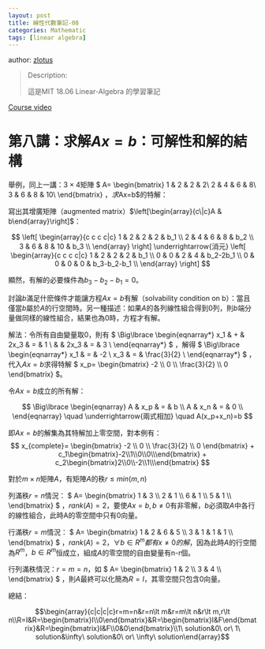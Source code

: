 ```yaml
---
layout: post
title: 線性代數筆記-08
categories: Mathematic
tags: [linear algebra]
---
```


author: [zlotus](https://github.com/zlotus/notes-linear-algebra)

> Description:
>
> 這是MIT 18.06 Linear-Algebra 的學習筆記	

[Course video](https://www.youtube.com/watch?v=QVKj3LADCnA&list=PLE7DDD91010BC51F8&index=9&ab_channel=MITOpenCourseWare)

<!-- more -->

# 第八講：求解$Ax=b$：可解性和解的結構

舉例，同上一講：$3 \times 4$矩陣
$
A=
\begin{bmatrix}
1 & 2 & 2 & 2\\
2 & 4 & 6 & 8\\
3 & 6 & 8 & 10\\
\end{bmatrix}
$，求$Ax=b$的特解：

寫出其增廣矩陣（augmented matrix）$\left[\begin{array}{c\|c}A & b\end{array}\right]$：

$$
\left[
\begin{array}{c c c c|c}
1 & 2 & 2 & 2 & b_1 \\
2 & 4 & 6 & 8 & b_2 \\
3 & 6 & 8 & 10 & b_3 \\
\end{array}
\right]
\underrightarrow{消元}
\left[
\begin{array}{c c c c|c}
1 & 2 & 2 & 2 & b_1 \\
0 & 0 & 2 & 4 & b_2-2b_1 \\
0 & 0 & 0 & 0 & b_3-b_2-b_1 \\
\end{array}
\right]
$$

顯然，有解的必要條件為$b_3-b_2-b_1=0$。

討論$b$滿足什麽條件才能讓方程$Ax=b$有解（solvability condition on b）：當且僅當$b$屬於$A$的行空間時。另一種描述：如果$A$的各列線性組合得到$0$列，則$b$端分量做同樣的線性組合，結果也為$0$時，方程才有解。

解法：令所有自由變量取$0$，則有
$
\Big\lbrace
\begin{eqnarray*}
x_1 & + & 2x_3 & = & 1 \\
    &   & 2x_3 & = & 3 \\
\end{eqnarray*}
$
，解得
$
\Big\lbrace
\begin{eqnarray*}
x_1 & = & -2 \\
x_3 & = & \frac{3}{2} \\
\end{eqnarray*}
$
，代入$Ax=b$求得特解
$
x_p=
\begin{bmatrix}
-2 \\\\ 0 \\\\ \frac{3}{2} \\\\ 0
\end{bmatrix}
$。

令$Ax=b$成立的所有解：

$$
\Big\lbrace
\begin{eqnarray}
A & x_p & = & b \\
A & x_n & = & 0 \\
\end{eqnarray}
\quad
\underrightarrow{兩式相加}
\quad
A(x_p+x_n)=b
$$

即$Ax=b$的解集為其特解加上零空間，對本例有：
$$
x_{complete}=
\begin{bmatrix}
-2 \\ 0 \\ \frac{3}{2} \\ 0
\end{bmatrix}
+
c_1\begin{bmatrix}-2\\1\\0\\0\\\end{bmatrix}
+
c_2\begin{bmatrix}2\\0\\-2\\1\\\end{bmatrix}
$$

對於$m \times n$矩陣$A$，有矩陣$A$的秩$r \leq min(m, n)$

列滿秩$r=n$情況：
$
A=
\begin{bmatrix}
1 & 3 \\\\
2 & 1 \\\\
6 & 1 \\\\
5 & 1 \\\\
\end{bmatrix}
$
，$rank(A)=2$，要使$Ax=b, b \neq 0$有非零解，$b$必須取$A$中各行的線性組合，此時A的零空間中只有$0$向量。

行滿秩$r=m$情況：
$
A=
\begin{bmatrix}
1 & 2 & 6 & 5 \\\\
3 & 1 & 1 & 1 \\\\
\end{bmatrix}
$
，$rank(A)=2$，$\forall b \in R^m都有x \neq 0的解$，因為此時$A$的行空間為$R^m$，$b \in R^m$恒成立，組成$A$的零空間的自由變量有n-r個。

行列滿秩情況：$r=m=n$，如
$
A=
\begin{bmatrix}
1 & 2 \\\\
3 & 4 \\\\
\end{bmatrix}
$
，則$A$最終可以化簡為$R=I$，其零空間只包含$0$向量。

總結：

$$\begin{array}{c|c|c|c}r=m=n&r=n\lt m&r=m\lt n&r\lt m,r\lt n\\R=I&R=\begin{bmatrix}I\\0\end{bmatrix}&R=\begin{bmatrix}I&F\end{bmatrix}&R=\begin{bmatrix}I&F\\0&0\end{bmatrix}\\1\ solution&0\ or\ 1\ solution&\infty\ solution&0\ or\ \infty\ solution\end{array}$$

